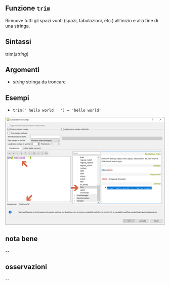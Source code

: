 ## Funzione `trim`

Rimuove tutti gli spazi vuoti (spazi, tabulazioni, etc.) all'inizio e alla fine di una stringa.

## Sintassi

trim(_string_)

## Argomenti

* _string_ stringa da troncare

## Esempi

* `trim(' hello world   ') → 'hello world'`

<img src="/img/stringhe_di_testo/trim/trim1.png">

## nota bene

--

## osservazioni

--